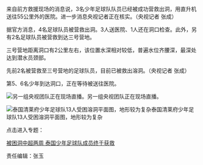 来自前方救援现场的消息说，3名少年足球队队员已经被成功营救出洞，用直升机送往55公里外的医院。进一步消息央视记者正在核实。（央视记者 张成）

据官方消息，4名足球队员被营救出洞。3人送医院、1人还在洞口检查。此外，另有2名足球队员被营救到达三号营地。

三号营地距离洞口有2公里左右，该位置水深相对较低，普遍水位齐腰深，最深处达到潜水员颈部。

先前2名被营救至三号营地的足球队员，目前已被救出溶洞。（央视记者 张成）

第5、6名少年到达洞口，正在等待被送往医院。

![另一组央视团队正在现场直播。](http://n.sinaimg.cn/news/transform/62/w550h312/20180708/eNTS-hezpzwt6451155.jpg)另一组央视团队正在现场直播。

![泰国清莱府少年足球队13人受困溶洞平面图，地形较为复杂](http://n.sinaimg.cn/news/transform/66/w550h316/20180708/bpVj-hezpzwt6163398.png)泰国清莱府少年足球队13人受困溶洞平面图，地形较为复杂

点击进入专题：

[被困洞中超两周 泰国少年足球队成员终于获救](http://news.sina.cn/zt_d/tailfootball)

责任编辑：张玉

